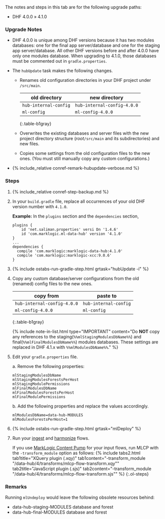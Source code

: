 <div id="DHF400to410" class="tabcontent" markdown="1">

The notes and steps in this tab are for the following upgrade paths:
- DHF 4.0.0 » 4.1.0


### Upgrade Notes

- DHF 4.0.0 is unique among DHF versions because it has two modules databases: one for the final app server/database and one for the staging app server/database. All other DHF versions before and after 4.0.0 have only one modules database. When upgrading to 4.1.0, those databases must be commented out in `gradle.properties`.

- The `hubUpdate` task makes the following changes.

    - Renames old configuration directories in your DHF project under `/src/main`.

      | old directory | new directory |
      |---|---|
      | `hub-internal-config` | `hub-internal-config-4.0.0` |
      | `ml-config` | `ml-config-4.0.0` |
      {:.table-b1gray}

    - Overwrites the existing databases and server files with the new project directory structure (*root*`/src/main` and its subdirectories) and new files.

    - Copies some settings from the old configuration files to the new ones. (You must still manually copy any custom configurations.)


- {% include_relative conref-remark-hubupdate-verbose.md %}


### Steps

1. {% include_relative conref-step-backup.md %}

1. In your `build.gradle` file, replace all occurrences of your old DHF version number with `4.1.0`.

    **Example:** In the `plugins` section and the `dependencies` section,

      ```
      plugins {
          id 'net.saliman.properties' versi Dn '1.4.6'
          id 'com.marklogic.ml-data-hub' version '4.1.0'
      }
      ...
      dependencies {
        compile 'com.marklogic:marklogic-data-hub:4.1.0'
        compile 'com.marklogic:marklogic-xcc:9.0.6'
      }
      ```

1. {% include ostabs-run-gradle-step.html grtask="hubUpdate -i" %}

1. Copy any custom database/server configurations from the old (renamed) config files to the new ones.

    | copy from | paste to |
    |---|---|
    | `hub-internal-config-4.0.0` | `hub-internal-config` |
    | `ml-config-4.0.0` | `ml-config` |
    {:.table-b1gray}

    {% include note-in-list.html type="IMPORTANT" content="Do **NOT** copy any references to the staging(`%%mlStagingModulesDbName%%`) and final(`%%mlFinalModulesDbName%%`) modules databases. These settings are replaced in DHF 4.1.x with `%%mlModulesDbName%%`." %}

1. Edit your `gradle.properties` file.

    a. Remove the following properties: <!-- What are the actual names? -->

      ```
      mlStagingModulesDbName
      mlStagingModulesForestsPerHost
      mlStagingModulePermissions
      mlFinalModulesDbName
      mlFinalModulesForestsPerHost
      mlFinalModulePermissions
      ```

    b. Add the following properties and replace the values accordingly.

      ```
      mlModulesDbName=data-hub-MODULES
      mlModulesForestsPerHost=1
      ```

1. {% include ostabs-run-gradle-step.html grtask="mlDeploy" %}

1. Run your [ingest]({{site.baseurl}}/ingest/) and [harmonize]({{site.baseurl}}/harmonize/) flows.

    If you use [MarkLogic Content Pump](https://docs.marklogic.com/guide/mlcp) for your input flows, run MLCP with the `-transform_module` option as follows:
      {% include tabs2.html
        tab1title="XQuery plugin (.xqy)"
        tab1content="-transform_module \"/data-hub/4/transforms/mlcp-flow-transform.xqy\""
        tab2title="JavaScript plugin (.sjs)"
        tab2content="-transform_module \"/data-hub/4/transforms/mlcp-flow-transform.sjs\""
      %}
{:.ol-steps}


### Remarks

Running `mlUndeploy` would leave the following obsolete resources behind:
- data-hub-staging-MODULES database and forest
- data-hub-final-MODULES database and forest
</div>
